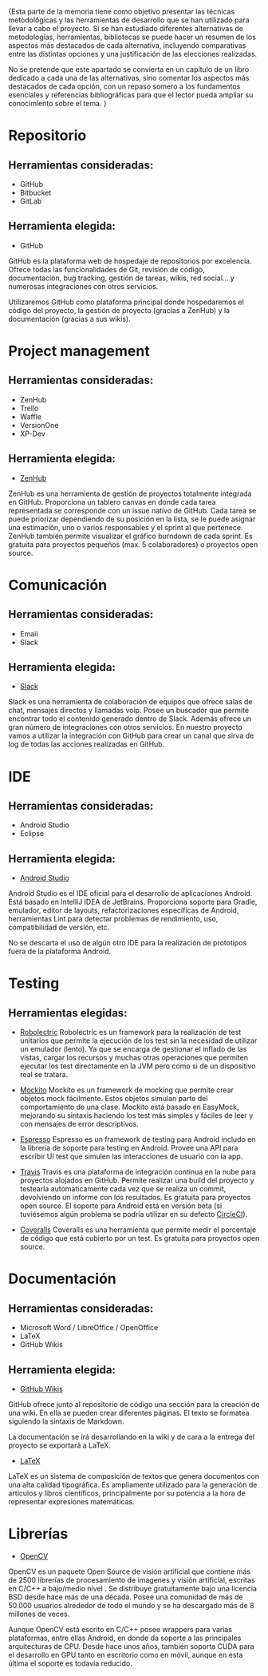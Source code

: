 {Esta parte de la memoria tiene como objetivo presentar las técnicas metodológicas y las herramientas de desarrollo que se han utilizado para llevar a cabo el proyecto. Si se han estudiado diferentes alternativas de metodologías, herramientas, bibliotecas se puede hacer un resumen de los aspectos más destacados de cada alternativa, incluyendo comparativas entre las distintas opciones y una justificación de las elecciones realizadas.

No se pretende que este apartado se convierta en un capítulo de un libro dedicado a cada una de las alternativas, sino comentar los aspectos más destacados de cada opción, con un repaso somero a los fundamentos esenciales y referencias bibliográficas para que el lector pueda ampliar su conocimiento sobre el tema. }

# Repositorio

## Herramientas consideradas:
- GitHub
- Bitbucket
- GitLab

## Herramienta elegida:
- GitHub

GitHub es la plataforma web de hospedaje de repositorios por excelencia. Ofrece todas las funcionalidades de Git, revisión de código, documentación, bug tracking, gestión de tareas, wikis, red social... y numerosas integraciones con otros servicios.

Utilizaremos GitHub como plataforma principal donde hospedaremos el código del proyecto, la gestión de proyecto (gracias a ZenHub) y la documentación (gracias a sus wikis).

# Project management

## Herramientas consideradas:
- ZenHub
- Trello
- Waffle
- VersionOne
- XP-Dev

## Herramienta elegida:
- [ZenHub](https://www.zenhub.com/)

ZenHub es una herramienta de gestión de proyectos totalmente integrada en GitHub. Proporciona un tablero canvas en donde cada tarea representada se corresponde con un issue nativo de GitHub. Cada tarea se puede priorizar dependiendo de su posición en la lista, se le puede asignar una estimación, uno o varios responsables y el sprint al que pertenece. ZenHub también permite visualizar el gráfico burndown de cada sprint. Es gratuita para proyectos pequeños (max. 5 colaboradores) o proyectos open source.

# Comunicación

## Herramientas consideradas:
- Email
- Slack

## Herramienta elegida:
- [Slack](https://gobees.slack.com/)

Slack es una herramienta de colaboración de equipos que ofrece salas de chat, mensajes directos y llamadas voip. Posee un buscador que permite encontrar todo el contenido generado dentro de Slack. Además ofrece un gran número de integraciones con otros servicios. En nuestro proyecto vamos a utilizar la integración con GitHub para crear un canal que sirva de log de todas las acciones realizadas en GitHub. 

# IDE

## Herramientas consideradas:
- Android Studio
- Eclipse

## Herramienta elegida:
- [Android Studio](https://developer.android.com/studio/index.html)

Android Studio es el IDE oficial para el desarrollo de aplicaciones Android. Está basado en IntelliJ IDEA de JetBrains. Proporciona soporte para Gradle, emulador, editor de layouts, refactorizaciones específicas de Android, herramientas Lint para detectar problemas de rendimiento, uso, compatibilidad de versión, etc.

No se descarta el uso de algún otro IDE para la realización de prototipos fuera de la plataforma Android.

# Testing

## Herramientas elegidas:
- [Robolectric](http://robolectric.org/)
Robolectric es un framework para la realización de test unitarios que permite la ejecución de los test sin la necesidad de utilizar un emulador (lento). Ya que se encarga de gestionar el inflado de las vistas, cargar los recursos y muchas otras operaciones que permiten ejecutar los test directamente en la JVM pero como si de un dispositivo real se tratara.

- [Mockito](http://mockito.org/) 
Mockito es un framework de mocking que permite crear objetos mock fácilmente. Estos objetos simulan parte del comportamiento de una clase. Mockito está basado en EasyMock, mejorando su sintaxis haciendo los test más simples y fáciles de leer y con mensajes de error descriptivos.

- [Espresso](https://google.github.io/android-testing-support-library/docs/espresso/index.html)
Espresso es un framework de testing para Android includo en la librería de soporte para testing en Android. Provee una API para escribir UI test que simulen las interacciones de usuario con la app. 

- [Travis](https://travis-ci.org/)
Travis es una plataforma de integración continua en la nube para proyectos alojados en GitHub. Permite realizar una build del proyecto y testearla automaticamente cada vez que se realiza un commit, devolviendo un informe con los resultados. Es gratuita para proyectos open source. El soporte para Android está en versión beta (si tuviésemos algún problema se podría utilizar en su defecto [CircleCI](https://circleci.com/)).

- [Coveralls](https://coveralls.io/) 
Coveralls es una herramienta que permite medir el porcentaje de código que está cubierto por un test. Es gratuita para proyectos open source.

# Documentación

## Herramientas consideradas:
- Microsoft Word / LibreOffice / OpenOffice
- LaTeX
- GitHub Wikis

## Herramienta elegida:
- [GitHub Wikis](https://github.com/davidmigloz/go-bees/wiki)

GitHub ofrece junto al repositorio de código una sección para la creación de una wiki. En ella se pueden crear diferentes páginas. El texto se formatea siguiendo la sintaxis de Markdown. 

La documentación se irá desarrollando en la wiki y de cara a la entrega del proyecto se exportará a LaTeX.

- [LaTeX](https://www.latex-project.org/)

LaTeX es un sistema de composición de textos que genera documentos con una alta calidad tipográfica. Es ampliamente utilizado para la generación de artículos y libros científicos, principalmente por su potencia a la hora de representar expresiones matemáticas. 

# Librerías

- [OpenCV](www.opencv.org)

OpenCV es un paquete Open Source de visión artificial que contiene más de 2500 librerías de procesamiento de imagenes y visión artificial, escritas en C/C++ a bajo/medio nivel . Se distribuye gratuitamente bajo una licencia BSD desde hace más de una década. Posee una comunidad de más de 50.000 usuarios alrededor de todo el mundo y se ha descargado más de 8 millones de veces.

Aunque OpenCV está escrito en C/C++ posee wrappers para varias plataformas, entre ellas Android, en donde da soporte a las principales arquitecturas de CPU. Desde hace unos años, también soporta CUDA para el desarrollo en GPU tanto en escritorio como en móvil, aunque en esta última el soporte es todavía reducido.